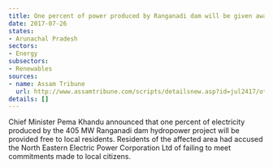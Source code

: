 ```yaml
---
title: One percent of power produced by Ranganadi dam will be given away for free
date: 2017-07-26
states:
- Arunachal Pradesh
sectors:
- Energy
subsectors:
- Renewables
sources:
- name: Assam Tribune
  url: http://www.assamtribune.com/scripts/detailsnew.asp?id=jul2417/oth052
details: []
---
```


Chief Minister Pema Khandu announced that one percent of electricity produced by the 405 MW Ranganadi dam hydropower project will be provided free to local residents. Residents of the affected area had accused the North Eastern Electric Power Corporation Ltd of failing to meet commitments made to local citizens.

